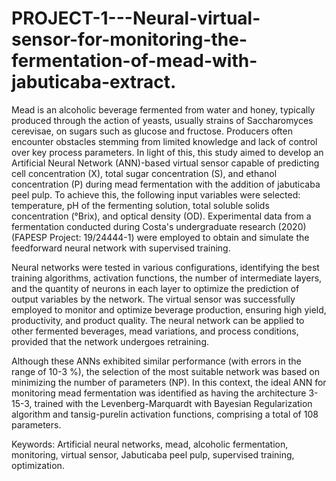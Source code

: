 # PROJECT-1---Neural-virtual-sensor-for-monitoring-the-fermentation-of-mead-with-jabuticaba-extract.


Mead is an alcoholic beverage fermented from water and honey, typically produced through the action of yeasts, usually strains of Saccharomyces cerevisae, 
on sugars such as glucose and fructose. Producers often encounter obstacles stemming from limited knowledge and lack of control over key process parameters. 
In light of this, this study aimed to develop an Artificial Neural Network (ANN)-based virtual sensor capable of predicting cell concentration (X), total sugar 
concentration (S), and ethanol concentration (P) during mead fermentation with the addition of jabuticaba peel pulp. To achieve this, the following input variables 
were selected: temperature, pH of the fermenting solution, total soluble solids concentration (°Brix), and optical density (OD). Experimental data from a fermentation 
conducted during Costa's undergraduate research (2020) (FAPESP Project: 19/24444-1) were employed to obtain and simulate the feedforward neural network with supervised
training.

Neural networks were tested in various configurations, identifying the best training algorithms, activation functions, the number of intermediate layers, and the quantity 
of neurons in each layer to optimize the prediction of output variables by the network. The virtual sensor was successfully employed to monitor and optimize beverage 
production, ensuring high yield, productivity, and product quality. The neural network can be applied to other fermented beverages, mead variations, and process conditions,
provided that the network undergoes retraining.

Although these ANNs exhibited similar performance (with errors in the range of 10-3 %), the selection of the most suitable network was based on minimizing the number of 
parameters (NP). In this context, the ideal ANN for monitoring mead fermentation was identified as having the architecture 3-15-3, trained with the Levenberg-Marquardt with
Bayesian Regularization algorithm and tansig-purelin activation functions, comprising a total of 108 parameters.



Keywords: Artificial neural networks, mead, alcoholic fermentation, monitoring, virtual sensor, Jabuticaba peel pulp, supervised training, optimization.
